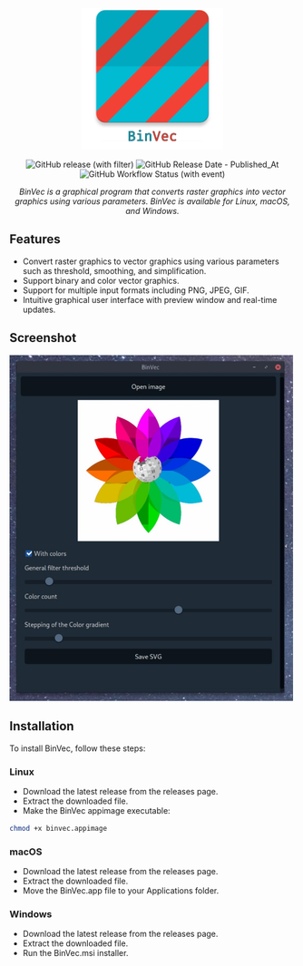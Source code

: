 <p align="center">
    <img src="https://raw.githubusercontent.com/RouHim/binvec/main/banner.png" width="250"/>
</p>

<p align="center">
    <img alt="GitHub release (with filter)" src="https://img.shields.io/github/v/release/rouhim/binvec">
    <img alt="GitHub Release Date - Published_At" src="https://img.shields.io/github/release-date/rouhim/binvec">
    <img alt="GitHub Workflow Status (with event)" src="https://img.shields.io/github/actions/workflow/status/rouhim/binvec/pipe.yaml">
</p>

<p align="center">
    <i>BinVec is a graphical program that converts raster graphics into vector graphics using various parameters. BinVec is available for Linux, macOS, and Windows.</i>
</p>

## Features

* Convert raster graphics to vector graphics using various parameters such as threshold, smoothing, and simplification.
* Support binary and color vector graphics.
* Support for multiple input formats including PNG, JPEG, GIF.
* Intuitive graphical user interface with preview window and real-time updates.

## Screenshot

<img src="https://raw.githubusercontent.com/RouHim/binvec/main/screenshot.jpg" width="500"/>

## Installation

To install BinVec, follow these steps:

### Linux

* Download the latest release from the releases page.
* Extract the downloaded file.
* Make the BinVec appimage executable:

```bash
chmod +x binvec.appimage
```

### macOS

* Download the latest release from the releases page.
* Extract the downloaded file.
* Move the BinVec.app file to your Applications folder.

### Windows

* Download the latest release from the releases page.
* Extract the downloaded file.
* Run the BinVec.msi installer.

